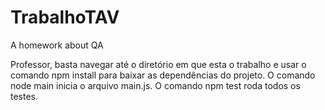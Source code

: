 # TrabalhoTAV
A homework about QA

Professor, basta navegar até o diretório em que esta o trabalho e usar o comando npm install para baixar as dependências do projeto.
O comando node main inicia o arquivo main.js.
O comando npm test roda todos os testes.
